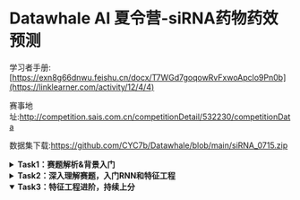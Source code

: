 # Datawhale AI 夏令营-siRNA药物药效预测

学习者手册:[https://exn8g66dnwu.feishu.cn/docx/T7WGd7goqowRvFxwoApclo9Pn0b](https://linklearner.com/activity/12/4/4)

赛事地址:http://competition.sais.com.cn/competitionDetail/532230/competitionData

数据集下载:https://github.com/CYC7b/Datawhale/blob/main/siRNA_0715.zip

<details>
  <summary><b>Task1：赛题解析&背景入门</b></summary>

  ### 1. 赛题介绍
  本次比赛旨在利用机器学习技术，预测化学修饰后的siRNA序列在RNA干扰（RNAi）机制下对靶基因的沉默效率。RNAi是一种重要的基因表达调控机制，通过干扰特定基因的表达，可以用于疾病治疗。这次比赛的目标是通过构建并优化模型，准确预测siRNA的沉默效率，从而提升药物设计的效率和效果。

  **比赛流程**
  - 初赛阶段：提供一部分公开文献中提取的siRNA修饰序列和实验数据，参赛者需要使用这些数据训练模型并提交预测结果。初赛的重点是评估在训练集中出现过的目标mRNA序列，不同siRNA的沉默效率预测的准确性。
  - 复赛阶段：在初赛基础上，增加部分尚未公开的专利数据作为测试数据，评估模型在未见过的目标mRNA序列上的预测准确性。

  **数据集**
  数据集包括siRNA裸序列、经过化学修饰的siRNA序列、目标mRNA序列以及实验条件（如药物浓度、细胞系、转染方式等）。最重要的字段是mRNA_remaining_pct，这是我们模型的训练目标，表示siRNA对靶基因沉默后的剩余mRNA百分比，值越低表示沉默效率越好。

  ### 2. 评分机制
  在这个部分，我们会仔细介绍官方评分方案，让大家更加了解赛事官方平台是如何给我们的提交结果打分的~

  在这次比赛中，模型的评分由多个指标共同决定，以全面评估模型的性能。这些指标包括平均绝对误差（MAE）、区间内的平均绝对误差（Range MAE）和F1得分（F1 Score）。这些指标分别衡量模型在预测上的准确性和稳定性，以及在区间内的表现。最终的评分（Score）是综合这些指标的加权结果。通过下述代码，我们可以更加了解本次赛题的评分细节。

  ```python
  # score = 50% × (1−MAE/100) + 50% × F1 × (1−Range-MAE/100)
  def calculate_metrics(y_true, y_pred, threshold=30):
      mae = np.mean(np.abs(y_true - y_pred))

      y_true_binary = (y_true < threshold).astype(int)
      y_pred_binary = (y_pred < threshold).astype(int)

      mask = (y_pred >= 0) & (y_pred <= threshold)
      range_mae = mean_absolute_error(y_true[mask], y_pred[mask]) if mask.sum() > 0 else 100

      precision = precision_score(y_true_binary, y_pred_binary, average='binary')
      recall = recall_score(y_true_binary, y_pred_binary, average='binary')
      f1 = 2 * precision * recall / (precision + recall)
      score = (1 - mae / 100) * 0.5 + (1 - range_mae / 100) * f1 * 0.5
      return score
  ```

**代码实现解释**

1. 平均绝对误差（MAE）：
  ```python
  # 预测值和真实值之间绝对误差的平均值，衡量了模型预测的总体准确性。
  mae = np.mean(np.abs(y_true - y_pred))
  ```

2. 二值化处理：
  ```python
  # 这里将真实值和预测值进行二值化处理：如果值小于阈值（30），则为1，否则为0。
  y_true_binary = (y_true < threshold).astype(int)
  y_pred_binary = (y_pred < threshold).astype(int)
  ```

3. 区间内的平均绝对误差（Range MAE）：
  ```python
  # 这里计算在特定区间（0到阈值30）内的平均绝对误差。如果预测值在这个区间内，才计算其误差，否则设为100。这个指标评估了模型在重要预测区间内的表现。
  mask = (y_pred >= 0) & (y_pred <= threshold)
  range_mae = mean_absolute_error(y_true[mask], y_pred[mask]) if mask.sum() > 0 else 100
  ```

4. F1 分数
  ```python
  # 精确率是正确预测为正的样本占所有预测为正的样本的比例，召回率是正确预测为正的样本占所有真实为正的样本的比例。F1得分是精确率和召回率的调和平均数，综合考虑了两者的平衡。
  precision = precision_score(y_true_binary, y_pred_binary, average='binary')
  recall = recall_score(y_true_binary, y_pred_binary, average='binary')
  f1 = 2precision * recall / (precision + recall)
  ```

5. 综合评分（Score）
  ```python
  score = (1 - mae / 100) * 0.5 + (1 - range_mae / 100) * f1 * 0.5
  ```

最终的评分结合了MAE和区间内MAE的反比例值，以及F1得分。MAE和Range MAE越小，1减去它们的比值越大，表明误差小，模型表现好。F1得分高则表示模型分类性能好。最终评分是这几个值的加权平均数，权重各占50%。
  

</details>

<details>
  <summary><b>Task2：深入理解赛题，入门RNN和特征工程</b></summary>
  <br>
  
  **我在官方给出的lgb.ipynb基础上，改进后的算法见[improved_lgb.py](https://github.com/CYC7b/Datawhale/blob/main/improved_lgb.py)**
  
  本任务我们对官方的baseline进行分析解读，之后介绍RNN相关的基础知识，包括其适用范围和问题。随后，我们从特征工程构建的角度来重新分析赛题数据，并将其和lightgbm结合，最终给出一个更好的baseline。

  ### 官方baseline分析
  
  在baseline中，我们只用到了siRNA_antisense_seq和modified_siRNA_antisense_seq_list，它们都是由一串符号标记的序列，我们希望的是把这些序列特征能够输入RNN模型，因此需要对其做一定处理。在SiRNAModel类的forward方法中，展示了在得到序列特征的tensor表示后的处理步骤：
  
  ```python
  def forward(self, x):
    # 将输入序列传入嵌入层
    embedded = [self.embedding(seq) for seq in x]
    outputs = []
    ...
  ```

  那么这里的输入x是什么呢？我们可以通过train_loader来查看一个batch内的输入情况，这里的inputs和上面的x是一个东西。我们首先发现inputs包含两个元素，它们分别对应的是前面提到的两个使用的特征，每个元素的尺寸都是64*25，64代表batch的大小，25代表序列的长度。这里我们可以从inputs[0][0]看到每一行数据的siRNA_antisense_seq被向量化后的情况，这个例子中我们发现前面的7位是非零数，表示其序列编码后每一位的唯一标识；而后面都是0，这是因为RNN模型的输入需要每个样本的长度一致，因此我们需要事先算出一个所有序列编码后的最大长度，然后补0。
  
  ![image](https://github.com/user-attachments/assets/992c87e2-2dc4-4ddc-876c-1998608773ef)

  那么我们怎么能得到这个唯一标识呢？我们首先需要把序列给进行分词，siRNA_antisense_seq的分词策略是3个一组（GenomicTokenizer的ngram和stride都取3）进行token拆分，比如AGCCGAGAU会被分为[AGC, CGA, GAU]，而modified_siRNA_antisense_seq_list会进行按照空格分词（因为它本身已经根据空格分好了）。由此我们可以从整个数据集构建出一个词汇表，他负责token到唯一标识（索引）的映射：

  ```python
  # 创建词汇表
  all_tokens = []
  for col in columns:
      for seq in train_data[col]:
          if ' ' in seq:  # 修饰过的序列
              all_tokens.extend(seq.split())
          else:
              all_tokens.extend(tokenizer.tokenize(seq))
  vocab = GenomicVocab.create(all_tokens, max_vocab=10000, min_freq=1)
  ```

  有了这个词汇表，我们就可以
  - 来获得序列的最大长度
  
  ```python
  max_len = max(max(len(seq.split()) if ' ' in seq else len(tokenizer.tokenize(seq)) 
                    for seq in train_data[col]) for col in columns)
  ```

  - 在loader获取样本的时候把token转为索引

  ```python
  def __getitem__(self, idx):
      # 获取数据集中的第idx个样本
      row = self.df.iloc[idx]  # 获取第idx行数据
      
      # 对每一列进行分词和编码
      seqs = [self.tokenize_and_encode(row[col]) for col in self.columns]
      if self.is_test:
          # 仅返回编码后的序列（测试集模式）
          return seqs
      else:
          # 获取目标值并转换为张量（仅在非测试集模式下）
          target = torch.tensor(row['mRNA_remaining_pct'], dtype=torch.float)
          # 返回编码后的序列和目标值
          return seqs, target
  
  def tokenize_and_encode(self, seq):
      if ' ' in seq:  # 修饰过的序列
          tokens = seq.split()  # 按空格分词
      else:  # 常规序列
          tokens = self.tokenizer.tokenize(seq)  # 使用分词器分词
      
      # 将token转换为索引，未知token使用0（<pad>）
      encoded = [self.vocab.stoi.get(token, 0) for token in tokens]
      # 将序列填充到最大长度
      padded = encoded + [0] * (self.max_len - len(encoded))
      # 返回张量格式的序列
      return torch.tensor(padded[:self.max_len], dtype=torch.long)
  ```

  此时，对于某一行数据，其两个特征分别为AGCCUUAGCACA和u u g g u u Cf c，假设整个数据集对应token编码后序列的最大长度为10，那么得到的特征就可能是
  - [25, 38, 25, 24, 0, 0, 0, 0, 0, 0]
  - [65, 65, 63, 63, 65, 65, 74, 50, 0, 0]
  那么假设batch的大小为16，此时forword函数的x就会是两个列表，每个列表的tensor尺寸为16 * 10

  ### RNN模型分析
  
  我们在上一小节已经得到了数据的张量化表示，此时就要把它输入模型了。

```python
  class SiRNAModel(nn.Module):
      def __init__(self, vocab_size, embed_dim=200, hidden_dim=256, n_layers=3, dropout=0.5):
          super(SiRNAModel, self).__init__()
          
          # 初始化嵌入层
          self.embedding = nn.Embedding(vocab_size, embed_dim, padding_idx=0)
          # 初始化GRU层
          self.gru = nn.GRU(embed_dim, hidden_dim, n_layers, bidirectional=True, batch_first=True, dropout=dropout)
          # 初始化全连接层
          self.fc = nn.Linear(hidden_dim * 4, 1)  # hidden_dim * 4 因为GRU是双向的，有n_layers层
          # 初始化Dropout层
          self.dropout = nn.Dropout(dropout)
      
      def forward(self, x):
          # 将输入序列传入嵌入层
          embedded = [self.embedding(seq) for seq in x]
          outputs = []
          
          # 对每个嵌入的序列进行处理
          for embed in embedded:
              x, _ = self.gru(embed)  # 传入GRU层
              x = self.dropout(x[:, -1, :])  # 取最后一个隐藏状态，并进行dropout处理
              outputs.append(x)
          
          # 将所有序列的输出拼接起来
          x = torch.cat(outputs, dim=1)
          # 传入全连接层
          x = self.fc(x)
          # 返回结果
          return x.squeeze()
```

  我们首先第一步将得到的索引进行了embedding，token的embedding是将离散的符号（如单词、字符、或基因序列片段）映射到连续的向量空间的过程。这个过程通过将高维的稀疏表示（如独热编码）转换为低维的密集向量表示，使得相似的符号在向量空间中距离更近。此时，embed的尺寸会从BatchSize * Length成为BatchSize * Length * EmbeddingSize，此处EmbeddingSize即embed_dim=200。
RNN，全称为递归神经网络（Recurrent Neural Network），是一种人工智能模型，特别擅长处理序列数据。它和普通的神经网络不同，因为它能够记住以前的数据，并利用这些记忆来处理当前的数据。想象你在读一本书。你在阅读每一页时，不仅仅是单独理解这一页的内容，还会记住前面的情节和信息。这些记忆帮助你理解当前的情节并预测接下来的发展。这就是 RNN 的工作方式。假设你要预测一个句子中下一个单词是什么。例如，句子是：“我今天早上吃了一个”。RNN 会根据之前看到的单词（“我今天早上吃了一个”），预测下一个可能是“苹果”或“香蕉”等。它记住了之前的单词，并利用这些信息来做出预测。
- RNN 在处理序列数据时具有一定的局限性：
  - 长期依赖问题：RNN 难以记住和利用很久以前的信息。这是因为在长序列中，随着时间步的增加，早期的信息会逐渐被后来的信息覆盖或淡化。
  - 梯度消失和爆炸问题：在反向传播过程中，RNN 的梯度可能会变得非常小（梯度消失）或非常大（梯度爆炸），这会导致训练过程变得困难。
- LSTM 的改进
  - LSTM 通过引入一个复杂的单元结构来解决 RNN 的局限性。LSTM 单元包含三个门（输入门、遗忘门和输出门）和一个记忆单元（细胞状态），这些门和状态共同作用，使 LSTM 能够更好地捕捉长期依赖关系。
    1. 输入门：决定当前输入的信息有多少会被写入记忆单元。
    2. 遗忘门：决定记忆单元中有多少信息会被遗忘。
    3. 输出门：决定记忆单元的哪些部分会作为输出。
  - 通过这些门的控制，LSTM 可以选择性地保留或遗忘信息，从而有效地解决长期依赖和梯度消失的问题。
- GRU 的改进
  - GRU 是 LSTM 的一种简化版本，它通过合并一些门来简化结构，同时仍然保留了解决 RNN 局限性的能力。GRU 仅有两个门：更新门和重置门。
    1. 更新门：决定前一个时刻的状态和当前输入信息的结合程度。
    2. 重置门：决定忘记多少之前的信息。
  - GRU 的结构更简单，计算效率更高，同时在许多应用中表现出与 LSTM 类似的性能。
我们在pytorch的GRU文档中可以找到对应可选的参数信息，我们需要特别关注的参数如下，它们决定了模型的输入输出的张量维度
  - input_size（200）
  - hidden_size（256）
  - bidirectional（True）
  
假设输入的BatchSize为16，序列最大长度为10，即x尺寸为16 * 10 * 200，那么其输出的张量尺寸为 16 * 10 * (256 * 2)。
在从GRU模型输出后，x = self.dropout(x[:, -1, :])使得输出变为了BatchSize * (hidden_dim * 2)，此处取了序列最后一个位置的输出数据（注意RNN网络的记忆性），这里的2是因为bidirectional参数为True，随后x = torch.cat(outputs, dim=1)指定在第二个维度拼接后，通过全连接层再映射为标量，因此最后经过squeeze（去除维数为1的维度）后得到的张量尺寸为批大小，从而可以后续和target值进行loss计算，迭代模型。

  ### 数据的特征工程

  在提交官方baseline后，我们会发现得分并不好，这一方面原因可能在于数据用的特征还较为简单，序列特征的构造较为粗糙，再加上对于深度学习的RNN模型而言数据量可能还不太充足的因素，这是可以预见的output。下面我们介绍一种把序列特征的问题转化为表格问题的方法，并介绍在表格数据上如何做特征工程。
- 处理类别型变量
如何知道一个变量是类别型的呢，只需看下其值的分布，或者唯一值的个数

```python
df.gene_target_symbol_name.nunique()
```
```python
df.gene_target_symbol_name.value_counts()
```
如果相较于数据的总行数很少，那么其很可能就是类别变量了，比如gene_target_symbol_name。此时，我们可以使用get_dummie函数来实现one-hot特征的构造.
```python
# 如果有40个类别，那么会产生40列，如果第i行属于第j个类别，那么第j列第i行就是1，否则为0
df_gene_target_symbol_name = pd.get_dummies(df.gene_target_symbol_name)
df_gene_target_symbol_name.columns = [
    f"feat_gene_target_symbol_name_{c}" for c in df_gene_target_symbol_name.columns
]
```

- 可能的时间特征构造
在数据观察的时候发现，siRNA_duplex_id的编码方式很有意思，其格式为AD-1810676.1，我们猜测AD是某个类别，后面的.1是版本，当中的可能是按照一定顺序的序列号，因此可以构造如下特征

```python
siRNA_duplex_id_values = df.siRNA_duplex_id.str.split("-|\.").str[1].astype("int")
```

- 包含某些单词
  
```python
df_cell_line_donor = pd.get_dummies(df.cell_line_donor)
df_cell_line_donor.columns = [
    f"feat_cell_line_donor_{c}" for c in df_cell_line_donor.columns
]
# 包含Hepatocytes
df_cell_line_donor["feat_cell_line_donor_hepatocytes"] = (
    (df.cell_line_donor.str.contains("Hepatocytes")).fillna(False).astype("int")
)
# 包含Cells
df_cell_line_donor["feat_cell_line_donor_cells"] = (
    df.cell_line_donor.str.contains("Cells").fillna(False).astype("int")
)
```

- 根据序列模式提取特征
假设siRNA的序列为ACGCA...，此时我们可以根据上一个task中提到的rna背景知识，对碱基的模式进行特征构造
```python
def siRNA_feat_builder(s: pd.Series, anti: bool = False):
    name = "anti" if anti else "sense"
    df = s.to_frame()
    # 序列长度
    df[f"feat_siRNA_{name}_seq_len"] = s.str.len()
    for pos in [0, -1]:
        for c in list("AUGC"):
            # 第一个和最后一个是否是A/U/G/C
            df[f"feat_siRNA_{name}_seq_{c}_{'front' if pos == 0 else 'back'}"] = (
                s.str[pos] == c
            )
    # 是否已某一对碱基开头和某一对碱基结尾
    df[f"feat_siRNA_{name}_seq_pattern_1"] = s.str.startswith("AA") & s.str.endswith(
        "UU"
    )
    df[f"feat_siRNA_{name}_seq_pattern_2"] = s.str.startswith("GA") & s.str.endswith(
        "UU"
    )
    df[f"feat_siRNA_{name}_seq_pattern_3"] = s.str.startswith("CA") & s.str.endswith(
        "UU"
    )
    df[f"feat_siRNA_{name}_seq_pattern_4"] = s.str.startswith("UA") & s.str.endswith(
        "UU"
    )
    df[f"feat_siRNA_{name}_seq_pattern_5"] = s.str.startswith("UU") & s.str.endswith(
        "AA"
    )
    df[f"feat_siRNA_{name}_seq_pattern_6"] = s.str.startswith("UU") & s.str.endswith(
        "GA"
    )
    df[f"feat_siRNA_{name}_seq_pattern_7"] = s.str.startswith("UU") & s.str.endswith(
        "CA"
    )
    df[f"feat_siRNA_{name}_seq_pattern_8"] = s.str.startswith("UU") & s.str.endswith(
        "UA"
    )
    # 第二位和倒数第二位是否为A
    df[f"feat_siRNA_{name}_seq_pattern_9"] = s.str[1] == "A"
    df[f"feat_siRNA_{name}_seq_pattern_10"] = s.str[-2] == "A"
    # GC占整体长度的比例
    df[f"feat_siRNA_{name}_seq_pattern_GC_frac"] = (
        s.str.contains("G") + s.str.contains("C")
    ) / s.str.len()
    return df.iloc[:, 1:]
```

### 基于lightgbm的baseline
在得到了表格数据之后，我们可以使用任意适用于表格数据的机器学习回归模型来进行预测，此处我们简单使用了lightgbm模型：

```python
train_data = lgb.Dataset(X_train, label=y_train)
test_data = lgb.Dataset(X_test, label=y_test, reference=train_data)

def print_validation_result(env):
    result = env.evaluation_result_list[-1]
    print(f"[{env.iteration}] {result[1]}'s {result[0]}: {result[2]}")

params = {
    "boosting_type": "gbdt",
    "objective": "regression",
    "metric": "root_mean_squared_error",
    "max_depth": 7,
    "learning_rate": 0.02,
    "verbose": 0,
}

gbm = lgb.train(
    params,
    train_data,
    num_boost_round=15000,
    valid_sets=[test_data],
    callbacks=[print_validation_result],
)
```
可一键运行的完整baseline见lgb.ipynb

</details>

<details open>
  <summary><b>Task3：特征工程进阶，持续上分</b></summary>

  

</details>
